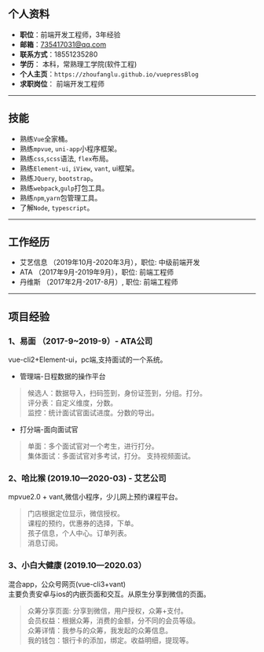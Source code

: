## 个人资料
* **职位**：前端开发工程师，3年经验  
* **邮箱**：735417031@qq.com  
* **联系方式**：18551235280  
* **学历**： 本科，常熟理工学院(软件工程)  
* **个人主页**：`https://zhoufanglu.github.io/vuepressBlog` 
* **求职岗位**： 前端开发工程师 
  
---
## 技能
* 熟练`Vue`全家桶。
* 熟练`mpvue`, `uni-app`小程序框架。
* 熟练`css`,`scss`语法, `flex`布局。
* 熟练`Element-ui`, `iView`, `vant`, ui框架。
* 熟练`JQuery`, `bootstrap`。
* 熟练`webpack`,`gulp`打包工具。
* 熟练`npm`,`yarn`包管理工具。
* 了解`Node`, `typescript`。
---  
## 工作经历  
* 艾艺信息 （2019年10月-2020年3月），职位: 中级前端开发  
* ATA （2017年9月-2019年9月），职位: 前端工程师  
* 丹维斯 （2017年2月-2017-8月）, 职位: 前端工程师
---  

## 项目经验  

### 1、易面 （2017-9~2019-9）- ATA公司
vue-cli2+Element-ui，pc端,支持面试的一个系统。
* 管理端-日程数据的操作平台
> 候选人：数据导入，扫码签到，身份证签到，分组。打分。  
> 评分表：自定义维度，分数。  
> 监控：统计面试官面试进度。分数的导出。  
* 打分端-面向面试官
> 单面：多个面试官对一个考生，进行打分。  
> 集体面试：多面试官对多考试，打分。
> 支持视频面试。  

### 2、哈比猴 (2019.10—2020-03) - 艾艺公司
mpvue2.0 + vant,微信小程序，少儿网上预约课程平台。
> 门店根据定位显示，微信授权。  
> 课程的预约，优惠券的选择，下单。  
> 孩子信息，个人中心。订单列表。  
> 消息订阅。

### 3、小白大健康 (2019.10—2020.03）
混合app，公众号网页(vue-cli3+vant)  
主要负责安卓与ios的内嵌页面和交互。从原生分享到微信的页面。
> 众筹分享页面: 分享到微信，用户授权，众筹+支付。  
> 会员权益：根据众筹，消费的金额，分不同的会员等级。  
> 众筹详情：我参与的众筹，我发起的众筹信息。  
> 我的钱包：银行卡的添加，绑定。收益明细，提现等。


